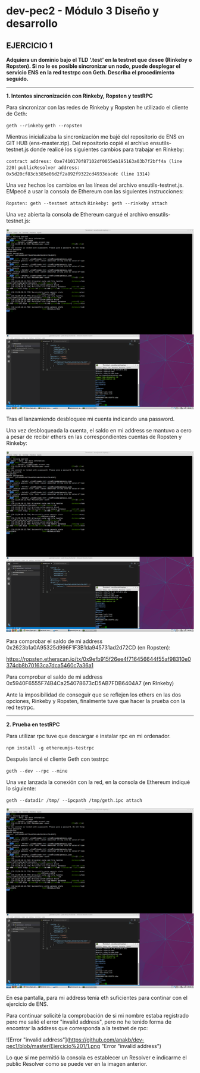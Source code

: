 # dev-pec2 - Módulo 3 Diseño y desarrollo

## EJERCICIO 1

**Adquiera un dominio bajo el TLD ‘.test’ en la testnet que desee (Rinkeby o Ropsten).  Si   no   le   es   posible   sincronizar   un   nodo,   puede   desplegar   el   servicio   ENS   en   la   red   testrpc con Geth. Describa el procedimiento seguido.** 

---

**1. Intentos sincronización con Rinkeby, Ropsten y testRPC** 

Para sincronizar con las redes de Rinkeby y Ropsten he utilizado el cliente de Geth: 

`geth --rinkeby`
`geth --ropsten`

Mientras inicializaba la sincronización me bajé del repositorio de ENS en GIT HUB (ens-master.zip). Del repositorio copié el archivo ensutils-testnet.js donde realicé los siguientes cambios para trabajar en Rinkeby:

`contract address: 0xe7410170f87102df0055eb195163a03b7f2bff4a (line 220)`
`publicResolver address: 0x5d20cf83cb385e06d2f2a892f9322cd4933eacdc (line 1314)`

Una vez hechos los cambios en las líneas del archivo ensutils-testnet.js. EMpecé a usar la consola de Ethereum con las siguientes instrucciones:

`Ropsten: geth --testnet attach`
`Rinkeby: geth --rinkeby attach`

Una vez abierta la consola de Ethereum cargué el archivo ensutils-testnet.js:

![Lazamiento archivo ens](https://github.com/anakb/dev-pec1/blob/master/Ejercicio%201/1.png "Lazamiento archivo ens")

Tras el lanzamiendo desbloquee mi cuenta indicando una password. 

Una vez desbloqueada la cuenta, el saldo en mi address se mantuvo a cero a pesar de recibir ethers en las correspondientes cuentas de Ropsten y Rinkeby:

![Adress a cero a pesar de recibir eth](https://github.com/anakb/dev-pec1/blob/master/Ejercicio%201/1.png "Lazamiento archivo ens")

Para comprobar el saldo de mi address 0x2623b1a0A95325d996F1F3B1da945731ad2d72CD (en Ropsten): 

https://ropsten.etherscan.io/tx/0x9efb915f26ee4f716456644f55af98310e0374cb8b70163ca7dca5460c7a36a1

Para comprobar el saldo de mi address 0x5940F6555F74B4Ca254078673cD5AB7FDB6404A7 (en RInkeby)

Ante la imposibilidad de conseguir que se reflejen los ethers en las dos opciones, Rinkeby y Ropsten, finalmente tuve que hacer la prueba con la red testrpc. 


---

**2. Prueba en testRPC**

Para utilizar rpc tuve que descargar e instalar rpc en mi ordenador.

`npm install -g ethereumjs-testrpc`

Después lancé el cliente Geth con testrpc 

`geth --dev --rpc --mine`

Una vez lanzada la conexión con la red, en la consola de Ethereum indiqué lo siguiente:

`geth --datadir /tmp/ --ipcpath /tmp/geth.ipc attach`

![Consola con RPC](https://github.com/anakb/dev-pec1/blob/master/Ejercicio%201/1.png "Consola con RPC")

En esa pantalla, para mi address tenía eth suficientes para continar con el ejercicio de ENS.

Para continuar solicité la comprobación de si mi nombre estaba registrado pero me salió el error "invalid address", pero no he tenido forma de encontrar la address que corresponda a la testnet de rpc:

![Error "invalid address"](https://github.com/anakb/dev-pec1/blob/master/Ejercicio%201/1.png "Error "invalid address")

Lo que sí me permitió la consola es establecer un Resolver e indicarme el public Resolver como se puede ver en la imagen anterior. 



